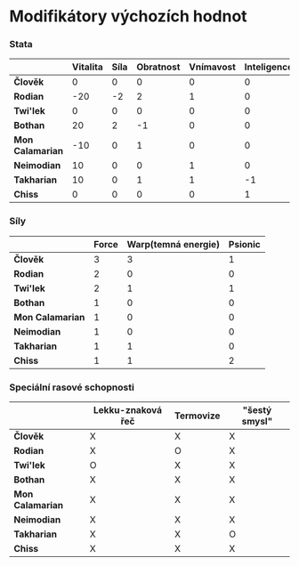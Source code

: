 # Modifikátory výchozích hodnot

### Stata

|| Vitalita | Síla | Obratnost | Vnímavost | Inteligence | Šarm |
|-|-|-|-|-|-|-|
|**Člověk**| 0 | 0 | 0 | 0 | 0 | 0 |
|**Rodian**| -20 | -2 | 2 | 1 | 0 | 0 |
|**Twi'lek**| 0 | 0 | 0 | 0 | 0 | 3 |
|**Bothan**| 20 | 2 | -1 | 0 | 0 | -1 |
|**Mon Calamarian**| -10 | 0 | 1 | 0 | 0 | -1 |
|**Neimodian**| 10 | 0 | 0 | 1 | 0 | -3 |
|**Takharian**| 10 | 0 | 1 | 1 | -1 | 0 |
|**Chiss**| 0 | 0 | 0 | 0 | 1 | 0 |

### Síly

|| Force | Warp(temná energie) | Psionic | 
|-|-|-|-|
|**Člověk**| 3 | 3 | 1 |
|**Rodian**| 2 | 0 | 0 |
|**Twi'lek**| 2 | 1 | 1 |
|**Bothan**| 1 | 0 | 0 |
|**Mon Calamarian**| 1 | 0 | 0 |
|**Neimodian**| 1 | 0 | 0 |
|**Takharian**| 1 | 1 | 0 |
|**Chiss**| 1 | 1 | 2 |

### Speciální rasové schopnosti

|| Lekku-znaková řeč | Termovize | "šestý smysl" |
|-|-|-|-|
|**Člověk**| X | X | X |
|**Rodian**| X | O | X |
|**Twi'lek**| O | X | X |
|**Bothan**| X | X | X |
|**Mon Calamarian**| X | X | X |
|**Neimodian**| X | X | X |
|**Takharian**| X | X | O |
|**Chiss**| X | X | X |
